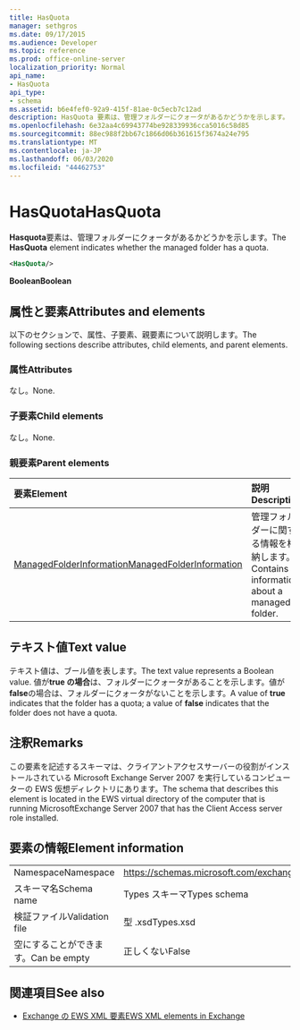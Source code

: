 ```yaml
---
title: HasQuota
manager: sethgros
ms.date: 09/17/2015
ms.audience: Developer
ms.topic: reference
ms.prod: office-online-server
localization_priority: Normal
api_name:
- HasQuota
api_type:
- schema
ms.assetid: b6e4fef0-92a9-415f-81ae-0c5ecb7c12ad
description: HasQuota 要素は、管理フォルダーにクォータがあるかどうかを示します。
ms.openlocfilehash: 6e32aa4c69943774be928339936cca5016c58d85
ms.sourcegitcommit: 88ec988f2bb67c1866d06b361615f3674a24e795
ms.translationtype: MT
ms.contentlocale: ja-JP
ms.lasthandoff: 06/03/2020
ms.locfileid: "44462753"
---
```

# <a name="hasquota"></a><span data-ttu-id="bc554-103">HasQuota</span><span class="sxs-lookup"><span data-stu-id="bc554-103">HasQuota</span></span>

<span data-ttu-id="bc554-104">**Hasquota**要素は、管理フォルダーにクォータがあるかどうかを示します。</span><span class="sxs-lookup"><span data-stu-id="bc554-104">The **HasQuota** element indicates whether the managed folder has a quota.</span></span> 
  
```xml
<HasQuota/>
```

 <span data-ttu-id="bc554-105">**Boolean**</span><span class="sxs-lookup"><span data-stu-id="bc554-105">**Boolean**</span></span>
## <a name="attributes-and-elements"></a><span data-ttu-id="bc554-106">属性と要素</span><span class="sxs-lookup"><span data-stu-id="bc554-106">Attributes and elements</span></span>

<span data-ttu-id="bc554-107">以下のセクションで、属性、子要素、親要素について説明します。</span><span class="sxs-lookup"><span data-stu-id="bc554-107">The following sections describe attributes, child elements, and parent elements.</span></span>
  
### <a name="attributes"></a><span data-ttu-id="bc554-108">属性</span><span class="sxs-lookup"><span data-stu-id="bc554-108">Attributes</span></span>

<span data-ttu-id="bc554-109">なし。</span><span class="sxs-lookup"><span data-stu-id="bc554-109">None.</span></span>
  
### <a name="child-elements"></a><span data-ttu-id="bc554-110">子要素</span><span class="sxs-lookup"><span data-stu-id="bc554-110">Child elements</span></span>

<span data-ttu-id="bc554-111">なし。</span><span class="sxs-lookup"><span data-stu-id="bc554-111">None.</span></span>
  
### <a name="parent-elements"></a><span data-ttu-id="bc554-112">親要素</span><span class="sxs-lookup"><span data-stu-id="bc554-112">Parent elements</span></span>

|<span data-ttu-id="bc554-113">**要素**</span><span class="sxs-lookup"><span data-stu-id="bc554-113">**Element**</span></span>|<span data-ttu-id="bc554-114">**説明**</span><span class="sxs-lookup"><span data-stu-id="bc554-114">**Description**</span></span>|
|:-----|:-----|
|[<span data-ttu-id="bc554-115">ManagedFolderInformation</span><span class="sxs-lookup"><span data-stu-id="bc554-115">ManagedFolderInformation</span></span>](managedfolderinformation.md) <br/> |<span data-ttu-id="bc554-116">管理フォルダーに関する情報を格納します。</span><span class="sxs-lookup"><span data-stu-id="bc554-116">Contains information about a managed folder.</span></span>  <br/> |
   
## <a name="text-value"></a><span data-ttu-id="bc554-117">テキスト値</span><span class="sxs-lookup"><span data-stu-id="bc554-117">Text value</span></span>

<span data-ttu-id="bc554-118">テキスト値は、ブール値を表します。</span><span class="sxs-lookup"><span data-stu-id="bc554-118">The text value represents a Boolean value.</span></span> <span data-ttu-id="bc554-119">値が**true の場合**は、フォルダーにクォータがあることを示します。値が**false**の場合は、フォルダーにクォータがないことを示します。</span><span class="sxs-lookup"><span data-stu-id="bc554-119">A value of **true** indicates that the folder has a quota; a value of **false** indicates that the folder does not have a quota.</span></span> 
  
## <a name="remarks"></a><span data-ttu-id="bc554-120">注釈</span><span class="sxs-lookup"><span data-stu-id="bc554-120">Remarks</span></span>

<span data-ttu-id="bc554-121">この要素を記述するスキーマは、クライアントアクセスサーバーの役割がインストールされている Microsoft Exchange Server 2007 を実行しているコンピューターの EWS 仮想ディレクトリにあります。</span><span class="sxs-lookup"><span data-stu-id="bc554-121">The schema that describes this element is located in the EWS virtual directory of the computer that is running MicrosoftExchange Server 2007 that has the Client Access server role installed.</span></span>
  
## <a name="element-information"></a><span data-ttu-id="bc554-122">要素の情報</span><span class="sxs-lookup"><span data-stu-id="bc554-122">Element information</span></span>

|||
|:-----|:-----|
|<span data-ttu-id="bc554-123">Namespace</span><span class="sxs-lookup"><span data-stu-id="bc554-123">Namespace</span></span>  <br/> |https://schemas.microsoft.com/exchange/services/2006/types  <br/> |
|<span data-ttu-id="bc554-124">スキーマ名</span><span class="sxs-lookup"><span data-stu-id="bc554-124">Schema name</span></span>  <br/> |<span data-ttu-id="bc554-125">Types スキーマ</span><span class="sxs-lookup"><span data-stu-id="bc554-125">Types schema</span></span>  <br/> |
|<span data-ttu-id="bc554-126">検証ファイル</span><span class="sxs-lookup"><span data-stu-id="bc554-126">Validation file</span></span>  <br/> |<span data-ttu-id="bc554-127">型 .xsd</span><span class="sxs-lookup"><span data-stu-id="bc554-127">Types.xsd</span></span>  <br/> |
|<span data-ttu-id="bc554-128">空にすることができます。</span><span class="sxs-lookup"><span data-stu-id="bc554-128">Can be empty</span></span>  <br/> |<span data-ttu-id="bc554-129">正しくない</span><span class="sxs-lookup"><span data-stu-id="bc554-129">False</span></span>  <br/> |
   
## <a name="see-also"></a><span data-ttu-id="bc554-130">関連項目</span><span class="sxs-lookup"><span data-stu-id="bc554-130">See also</span></span>



- [<span data-ttu-id="bc554-131">Exchange の EWS XML 要素</span><span class="sxs-lookup"><span data-stu-id="bc554-131">EWS XML elements in Exchange</span></span>](ews-xml-elements-in-exchange.md)

